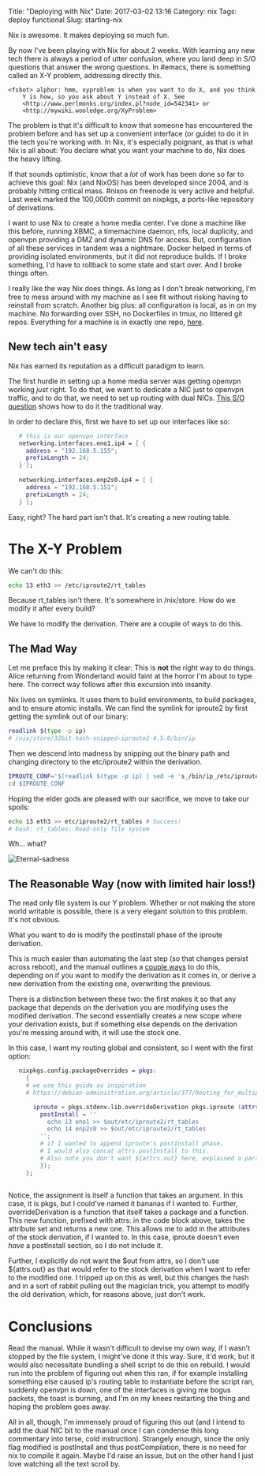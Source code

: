 Title: "Deploying with Nix"
Date: 2017-03-02 13:16
Category: nix
Tags: deploy functional
Slug: starting-nix


Nix is awesome. It makes deploying so much fun.

By now I've been playing with Nix for about 2 weeks. With learning any new tech there is always a period of utter confusion, where you land deep in S/O questions that answer the wrong questions. In #emacs, there is something called an X-Y problem, addressing directly this.

``` text
<fsbot> alphor: hmm, xyproblem is when you want to do X, and you think
    Y is how, so you ask about Y instead of X. See
    <http://www.perlmonks.org/index.pl?node_id=542341> or
    <http://mywiki.wooledge.org/XyProblem>
```

The problem is that it's difficult to know that someone has encountered the problem before and has set up a convenient interface (or guide) to do it in the tech you're working with. In Nix, it's especially poignant, as that is what Nix is all about: You declare what you want your machine to do, Nix does the heavy lifting.

If that sounds optimistic, know that a _lot_ of work has been done so far to achieve this goal: Nix (and NixOS) has been developed since 2004, and is probably hitting critical mass. #nixos on freenode is very active and helpful. Last week marked the 100,000th commit on nixpkgs, a ports-like repository of derivations. 

I want to use Nix to create a home media center. I've done a machine like this before, running XBMC, a timemachine daemon, nfs, local duplicity, and openvpn providing a DMZ and dynamic DNS for access. But, configuration of all these services in tandem was a nightmare. Docker helped in terms of providing isolated environments, but it did not reproduce builds. If I broke something, I'd have to rollback to some state and start over. And I broke things often.

I really like the way Nix does things. As long as I don't break networking, I'm free to mess around with my machine as I see fit without risking having to reinstall from scratch. Another big plus: all configuration is local, as in on my machine. No forwarding over SSH, no Dockerfiles in tmux, no littered git repos. Everything for a machine is in exactly one repo, [here](https://github.com/alphor/3asirah).

## New tech ain't easy

Nix has earned its reputation as a difficult paradigm to learn.

The first hurdle in setting up a home media server was getting openvpn working _just_ right. To do that, we want to dedicate a NIC just to openvpn traffic, and to do that, we need to set up routing with dual NICs. [This S/O question](http://serverfault.com/a/487911) shows how to do it the traditional way.

In order to declare this, first we have to set up our interfaces like so:

``` nix
   # this is our openvpn interface
   networking.interfaces.eno1.ip4 = [ {
     address = "192.168.5.155";
     prefixLength = 24;
   } ];
   
   networking.interfaces.enp2s0.ip4 = [ {
     address = "192.168.5.151";
     prefixLength = 24;
   } ];
```


Easy, right? The hard part isn't that. It's creating a new routing table.

# The X-Y Problem

We can't do this:

``` bash
echo 13 eth3 >> /etc/iproute2/rt_tables
```

Because rt_tables isn't there. It's somewhere in /nix/store. How do we modify it after every build? 

We have to modify the derivation. There are a couple of ways to do this. 

## The Mad Way
Let me preface this by making it clear: This is __not__ the right way to do things. Alice returning from Wonderland would faint at the horror I'm about to type here. The correct way follows after this excursion into insanity.

Nix lives on symlinks. It uses them to build environments, to build packages, and to ensure atomic installs. We can find the symlink for iproute2 by first getting the symlink out of our binary:

``` bash
readlink $(type -p ip)
# /nix/store/32bit-hash-snipped-iproute2-4.5.0/bin/ip
```
Then we descend into madness by snipping out the binary path and changing directory to the etc/iproute2 within the derivation.

``` bash
IPROUTE_CONF='$(readlink $(type -p ip) | sed -e 's_/bin/ip_/etc/iproute2/_')
cd $IPROUTE_CONF
```

Hoping the elder gods are pleased with our sacrifice, we move to take our spoils:

``` bash
echo 13 eth3 >> etc/iproute2/rt_tables # Success!
# bash: rt_tables: Read-only file system
```
Wh... what?

![Eternal-sadness](/images/another-castle.jpg)



## The Reasonable Way (now with limited hair loss!)

The read only file system is our Y problem. Whether or not making the store world writable is possible, there is a very elegant solution to this problem. It's not obvious.

What you want to do is modify the postInstall phase of the iproute derivation.


This is much easier than automating the last step (so that changes persist across reboot), and the manual outlines a [couple ways](http://nixos.org/nixos/manual/index.html#sec-customising-packages) to do this, depending on if you want to modify the derivation as it comes in, or derive a new derivation from the existing one, overwriting the previous.

There is a distinction between these two: the first makes it so that any package that depends on the derivation you are modifying uses the modified derivation. The second essentially creates a new scope where your derivation exists, but if something else depends on the derivation you're messing around with, it will use the stock one.



In this case, I want my routing global and consistent, so I went with the first option:

``` nix
   nixpkgs.config.packageOverrides = pkgs:
     {
     # we use this guide as inspiration
     # https://debian-administration.org/article/377/Routing_for_multiple_uplinks

       iproute = pkgs.stdenv.lib.overrideDerivation pkgs.iproute (attrs: {
         postInstall = ''
           echo 13 eno1 >> $out/etc/iproute2/rt_tables
           echo 14 enp2s0 >> $out/etc/iproute2/rt_tables
         '';
         # if I wanted to append iproute's postInstall phase,
         # I would also concat attrs.postInstall to this.
         # Also note you don't want ${attrs.out} here, explained a paragraph below
         });
     };
   
```

Notice, the assignment is itself a function that takes an argument. In this case, it is pkgs, but I could've named it bananas if I wanted to. Further, overrideDerivation is a function that itself takes a package and a function. This new function, prefixed with attrs: in the code block above, takes the attribute set and returns a new one. This allows me to add in the attributes of the stock derivation, if I wanted to. In this case, iproute doesn't even _have_ a postInstall section, so I do not include it.

Further, I explicitly do not want the $out from attrs, so I don't use ${attrs.out} as that would refer to the stock derivation when I want to refer to the modified one. I tripped up on this as well, but this changes the hash and in a sort of rabbit pulling out the magician trick, you attempt to modify the old derivation, which, for reasons above, just don't work.

# Conclusions

Read the manual. While it wasn't difficult to devise my own way, if I wasn't stopped by the file system, I might've done it this way. Sure, it'd work, but it would also necessitate bundling a shell script to do this on rebuild. I would run into the problem of figuring out when this ran, if for example installing something else caused ip's routing table to instantiate before the script ran, suddenly openvpn is down, one of the interfaces is giving me bogus packets, the toast is burning, and I'm on my knees restarting the thing and hoping the problem goes away. 

All in all, though, I'm immensely proud of figuring this out (and I intend to add the dual NIC bit to the manual once I can condense this long commentary into terse, cold instruction). Strangely enough, since the only flag modified is postInstall and thus postCompilation, there is no need for nix to compile it again. Maybe I'd raise an issue, but on the other hand I just love watching all the text scroll by.
